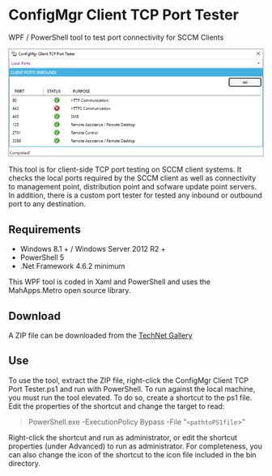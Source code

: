 # ConfigMgr Client TCP Port Tester
WPF / PowerShell tool to test port connectivity for SCCM Clients

![ConfigMgr Client TCP Port Tester](https://github.com/SMSAgentSoftware/ConfigMgrClientTCPPortTester/raw/master/Assets/pt1.PNG)

This tool is for client-side TCP port testing on SCCM client systems. It checks the local ports required by the SCCM client as well as connectivity to management point, distribution point and sofware update point servers.
In addition, there is a custom port tester for tested any inbound or outbound port to any destination.

## Requirements
* Windows 8.1 + / Windows Server 2012 R2 +
* PowerShell 5 
* .Net Framework 4.6.2 minimum 

This WPF tool is coded in Xaml and PowerShell and uses the MahApps.Metro open source library.

## Download
A ZIP file can be downloaded from the [TechNet Gallery](https://gallery.technet.microsoft.com/Delivery-Optimization-3eff74ac)

## Use
To use the tool, extract the ZIP file, right-click the ConfigMgr Client TCP Port Tester.ps1 and run with PowerShell.
To run against the local machine, you must run the tool elevated. To do so, create a shortcut to the ps1 file. Edit the properties of the shortcut and change the target to read:
> PowerShell.exe -ExecutionPolicy Bypass -File "`<pathtoPS1file`>"

Right-click the shortcut and run as administrator, or edit the shortcut properties (under Advanced) to run as administrator.
For completeness, you can also change the icon of the shortcut to the icon file included in the bin directory.
